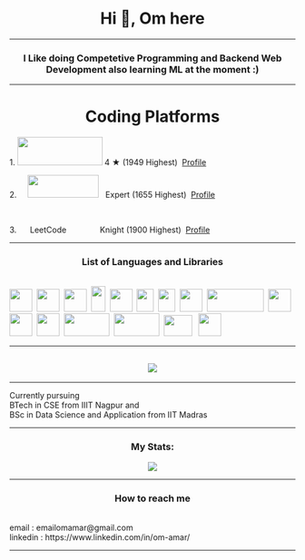 <h1 align="center">Hi 👋, Om here</h1>
<hr>
<h3 align="center">I Like doing Competetive Programming and Backend Web Development also learning ML at the moment :)</h3>
<hr>
<h1 align="center">Coding Platforms</h1>
<div>
<p>
    1. <img src="https://cdn.codechef.com/images/cc-logo.svg" height="50" width="150">
    <span class="rating">4 &#9733</span> (1949 Highest) &nbsp;<a href = "https://www.codechef.com/users/bt23cse106">Profile</a>
</p>
<p> 2. &nbsp;&nbsp;&nbsp;&nbsp;</tab><img src ="https://codeforces.org/s/22481/images/codeforces-sponsored-by-ton.png" height="40" width="125">
    <span class="cfcolor">&nbsp; Expert </span>(1655 Highest) &nbsp;<a href = "https://codeforces.com/profile/DeadMan69">Profile</a>
</p>
    <br>
<p>
    3. &nbsp;&nbsp;&nbsp;&nbsp;&nbsp;LeetCode  <span class="cfcolor">&nbsp;&nbsp;&nbsp;&nbsp;&nbsp;&nbsp;&nbsp;&nbsp;&nbsp;&nbsp;&nbsp;&nbsp;&nbsp;&nbsp;Knight </span>(1900 Highest) &nbsp;<a href = "https://leetcode.com/u/OmAmar/">Profile</a>
</p>
</div>
<hr>
<h3 align="center">List of Languages and Libraries</h3><br>
<div class="langs"><img src="https://upload.wikimedia.org/wikipedia/commons/1/19/C_Logo.png" height="40" width = "40">&nbsp;&nbsp;<img src="https://upload.wikimedia.org/wikipedia/commons/thumb/1/18/ISO_C%2B%2B_Logo.svg/1822px-ISO_C%2B%2B_Logo.svg.png" height="40" width = "40">&nbsp;&nbsp;<img src = "https://upload.wikimedia.org/wikipedia/commons/thumb/c/c3/Python-logo-notext.svg/1869px-Python-logo-notext.svg.png" height = "40" width = "40">&nbsp;&nbsp;<img src = "https://upload.wikimedia.org/wikipedia/en/thumb/3/30/Java_programming_language_logo.svg/1200px-Java_programming_language_logo.svg.png" height="45" width="25">&nbsp;
<img src = "https://upload.wikimedia.org/wikipedia/commons/thumb/6/61/HTML5_logo_and_wordmark.svg/2048px-HTML5_logo_and_wordmark.svg.png" height = "40" width = "40">&nbsp;&nbsp;<img src = "https://upload.wikimedia.org/wikipedia/commons/thumb/d/d5/CSS3_logo_and_wordmark.svg/1200px-CSS3_logo_and_wordmark.svg.png" height = "40" width = "30">&nbsp;&nbsp;<img src = "https://upload.wikimedia.org/wikipedia/commons/thumb/d/d4/Javascript-shield.svg/1200px-Javascript-shield.svg.png" height = "40" width = "30">&nbsp;&nbsp;<img src = "https://upload.wikimedia.org/wikipedia/commons/thumb/8/84/Matplotlib_icon.svg/1200px-Matplotlib_icon.svg.png" width = "40" height = "40">&nbsp;&nbsp;<img src = "https://miro.medium.com/v2/resize:fit:1400/0*msfsws06ImMSJYop.jpg" width = "100" height = "40">&nbsp;&nbsp;<img src = "https://5.imimg.com/data5/HT/HX/YO/GLADMIN-13634783/selection-208-500x500.png" height = "40" width = "40">&nbsp;&nbsp;<img src = "https://upload.wikimedia.org/wikipedia/de/d/dd/MySQL_logo.svg" height = "40" width = "40">&nbsp;&nbsp;<img src = "https://upload.wikimedia.org/wikipedia/commons/thumb/2/29/Postgresql_elephant.svg/1200px-Postgresql_elephant.svg.png" height = "40" width="40">&nbsp;&nbsp;<img src = "https://miro.medium.com/v2/resize:fit:1400/1*3GbLagVDPY9QKjjgB_Tfqw.png" width = "80" height = "40">&nbsp;&nbsp;<img src = "https://upload.wikimedia.org/wikipedia/commons/thumb/2/27/PHP-logo.svg/1200px-PHP-logo.svg.png" width = "80" height = "40">&nbsp;&nbsp;<img src = "https://static-00.iconduck.com/assets.00/vue-js-icon-2048x1766-btrgkrhi.png" width = "50" height = "37">&nbsp;&nbsp;
<img src = "https://www.vectorlogo.zone/logos/git-scm/git-scm-icon.svg" width = "40" height = "40">&nbsp;&nbsp;</div>
<hr>
<h2 align="center"><img src = "https://github-readme-stats.vercel.app/api/top-langs/?username=omamar106&layout=compact&theme=vision-friendly-dark"></h2>
<hr>
<p>Currently pursuing <br>BTech in CSE from IIIT Nagpur and <br>BSc in Data Science and Application from IIT Madras</p>
<hr>
<h3 align="center">My Stats: </h3>
<pre align="center"><img src = "https://github-readme-streak-stats.herokuapp.com/?user=omamar106&theme=dark&background=000000"></pre>
<hr>
<h3 align="center">How to reach me </h3><p><br> email : emailomamar@gmail.com <br>linkedin : https://www.linkedin.com/in/om-amar/</p>
<hr>
</body>
</html>

